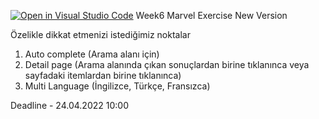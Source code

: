 [![Open in Visual Studio Code](https://classroom.github.com/assets/open-in-vscode-c66648af7eb3fe8bc4f294546bfd86ef473780cde1dea487d3c4ff354943c9ae.svg)](https://classroom.github.com/online_ide?assignment_repo_id=7665733&assignment_repo_type=AssignmentRepo)
Week6 Marvel Exercise New Version

Özelikle dikkat etmenizi istediğimiz noktalar

1. Auto complete (Arama alanı için)
2. Detail page (Arama alanında çıkan sonuçlardan birine tıklanınca veya sayfadaki itemlardan birine tıklanınca)
3. Multi Language (İngilizce, Türkçe, Fransızca)

Deadline - 24.04.2022 10:00
